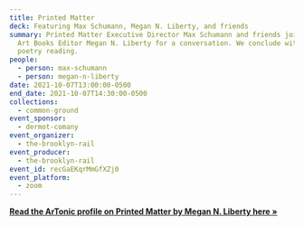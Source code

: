 ```yaml
---
title: Printed Matter
deck: Featuring Max Schumann, Megan N. Liberty, and friends
summary: Printed Matter Executive Director Max Schumann and friends join Rail
  Art Books Editor Megan N. Liberty for a conversation. We conclude with a
  poetry reading.
people:
  - person: max-schumann
  - person: megan-n-liberty
date: 2021-10-07T13:00:00-0500
end_date: 2021-10-07T14:30:00-0500
collections:
  - common-ground
event_sponsor:
  - dermot-comany
event_organizer:
  - the-brooklyn-rail
event_producer:
  - the-brooklyn-rail
event_id: recGaEKqrMmGfXZj0
event_platform:
  - zoom
---
```

**[Read the ArTonic profile on Printed Matter by Megan N. Liberty here »](https://brooklynrail.org/2020/03/artonic/Printed-Matter)**